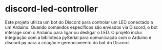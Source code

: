 # discord-led-controller
Este projeto utiliza um bot do Discord para controlar um LED conectado a um Arduino. Quando comandos específicos são enviados via Discord, o bot interage com o Arduino para ligar ou desligar o LED. O projeto inclui integração com a biblioteca pySerial para comunicação com o Arduino e discord.py para a criação e gerenciamento do bot do Discord.
